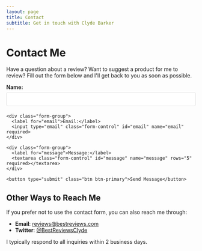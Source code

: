 ```yaml
---
layout: page
title: Contact
subtitle: Get in touch with Clyde Barker
---
```


# Contact Me

Have a question about a review? Want to suggest a product for me to review? Fill out the form below and I'll get back to you as soon as possible.

<div class="contact-form-container">
  <form id="contact-form">
    <div class="form-group">
      <label for="name">Name:</label>
      <input type="text" class="form-control" id="name" name="name" required>
    </div>
    
    <div class="form-group">
      <label for="email">Email:</label>
      <input type="email" class="form-control" id="email" name="email" required>
    </div>
    
    <div class="form-group">
      <label for="message">Message:</label>
      <textarea class="form-control" id="message" name="message" rows="5" required></textarea>
    </div>
    
    <button type="submit" class="btn btn-primary">Send Message</button>
  </form>
  
  <div id="success-message" style="display: none; margin-top: 20px;" class="alert alert-success">
    Thank you for your message! I'll get back to you as soon as possible.
  </div>
</div>

<script>
document.getElementById('contact-form').addEventListener('submit', function(event) {
  event.preventDefault();
  
  // Hide the form
  document.getElementById('contact-form').style.display = 'none';
  
  // Show success message
  document.getElementById('success-message').style.display = 'block';
  
  // In a real implementation, you would send the form data to a server here
  console.log('Form submitted');
});
</script>

<style>
.contact-form-container {
  max-width: 600px;
  margin: 0 auto;
}

.form-group {
  margin-bottom: 20px;
}

label {
  display: block;
  margin-bottom: 5px;
  font-weight: bold;
}

.form-control {
  width: 100%;
  padding: 10px;
  border: 1px solid #ddd;
  border-radius: 4px;
}

.btn-primary {
  background-color: #0066cc;
  color: white;
  border: none;
  padding: 10px 20px;
  border-radius: 4px;
  cursor: pointer;
}

.btn-primary:hover {
  background-color: #0052a3;
}

.alert-success {
  background-color: #d4edda;
  color: #155724;
  padding: 15px;
  border-radius: 4px;
  border: 1px solid #c3e6cb;
}
</style>

## Other Ways to Reach Me

If you prefer not to use the contact form, you can also reach me through:

- **Email**: reviews@bestreviews.com
- **Twitter**: [@BestReviewsClyde](https://twitter.com/BestReviewsClyde)

I typically respond to all inquiries within 2 business days. 
